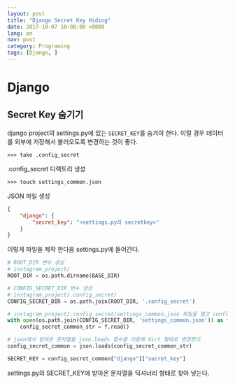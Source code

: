```yaml
---
layout: post
title: "Django Secret Key Hiding"
date: 2017-10-07 10:08:00 +0800
lang: en
nav: post
category: Programing
tags: [Django, ]
---
```


# Django

## Secret Key 숨기기

django project의 settings.py에 있는  ```SECRET_KEY```를 숨겨야 한다.
이럴 경우 데이터를 외부에 저장해서 불러오도록 변경하는 것이 좋다.

```
>>> take .config_secret
```
.config_secret 디렉토리 생성

```
>>> touch settings_common.json
```
JSON 파일 생성

```json
{
	"django": {
		"secret_key": "<settings.py의 secretkey>"
	}
}
```

이렇게 파일을 제작 한다음  settings.py에 들어간다.

```python
# ROOT_DIR 변수 생성
# instagram_project/
ROOT_DIR = os.path.dirname(BASE_DIR)

# CONFIG_SECRET_DIR 변수 생성
# instagram_project/.config_secret/
CONFIG_SECRET_DIR = os.path.join(ROOT_DIR, '.config_secret')

# instagram_project/.config_secret/settings_common.json 파일을 열고 config_secret_common_str 변수에 저장 한다 .
with open(os.path.join(CONFIG_SECRET_DIR, 'settings_common.json')) as f:
    config_secret_common_str = f.read()

# json에서 받아온 문자열을 json.loads 함수를 이용해 dict 형태로 변경한다.
config_secret_common = json.loads(config_secret_common_str)
```


```python
SECRET_KEY = config_secret_common["django"]["secret_key"]
```
settings.py의 SECRET_KEY에 받아온 문자열을 딕셔너리 형태로 찾아 넣는다.
